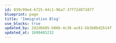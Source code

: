 ```yaml
---
id: 039c99e4-6725-44c1-96a7-37ff2d871077
blueprint: page
title: 'Immigration Blog'
use_blocks: true
updated_by: 2d2d6685-b06b-4c36-ac61-bb3b0bd2b14f
updated_at: 1690485232
---
```

